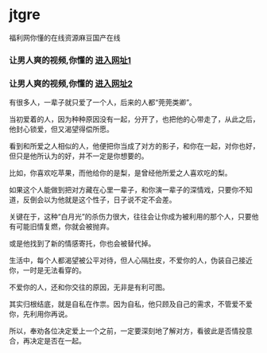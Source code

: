 # jtgre
福利网你懂的在线资源麻豆国产在线
                 
### 让男人爽的视频,你懂的  [进入网址1](https://jaakcc.com/?444)

### 让男人爽的视频,你懂的  [进入网址2](https://jaamcc.com/?444)
                       
有很多人，一辈子就只爱了一个人，后来的人都“莞莞类卿”。

当初爱着的人，因为种种原因没有一起，分开了，也把他的心带走了，从此之后，他封心锁爱，但又渴望得偿所愿。

看到和所爱之人相似的人，他便把你当成了对方的影子，和你在一起，对你也好，但只是他所认为的好，并不一定是你想要的。

比如，你喜欢吃苹果，而他给你的是梨，是曾经他所爱之人喜欢吃的梨。

如果这个人能做到把对方藏在心里一辈子，和你演一辈子的深情戏，只要你不知道，反倒会以为他就是这个性子，日子说不定不会差。

关键在于，这种“白月光”的杀伤力很大，往往会让你成为被利用的那个人，只要他有可能旧情复燃，你就会被抛弃。

或是他找到了新的情感寄托，你也会被替代掉。


生活中，每个人都渴望被公平对待，但人心隔肚皮，不爱你的人，伪装自己接近你，一时是无法看穿的。

不爱你的人，还和你交往的原因，无非是有利可图。

其实归根结底，就是自私在作祟。因为自私，他只顾及自己的需求，不管爱不爱你，先利用你再说。

所以，奉劝各位决定爱上一个之前，一定要深刻地了解对方，看彼此是否情投意合，再决定是否在一起。
